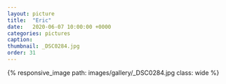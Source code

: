 ```yaml
---
layout: picture
title:  "Eric"
date:   2020-06-07 10:00:00 +0000
categories: pictures
caption: 
thumbnail: _DSC0284.jpg
order: 31
---
```

{% responsive_image path: images/gallery/_DSC0284.jpg class: wide %}
